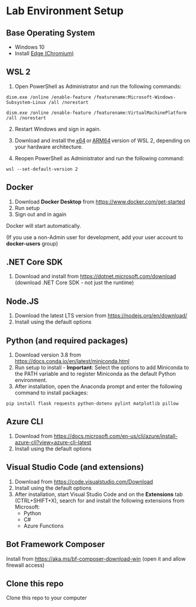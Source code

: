 # Lab Environment Setup

## Base Operating System

- Windows 10
- Install [Edge (Chromium)](https://microsoft.com/edge)

## WSL 2 

1. Open PowerShell as Administrator and run the following commands: 

```
dism.exe /online /enable-feature /featurename:Microsoft-Windows-Subsystem-Linux /all /norestart 

dism.exe /online /enable-feature /featurename:VirtualMachinePlatform /all /norestart
```

2. Restart Windows and sign in again. 

3. Download and install the [x64](https://wslstorestorage.blob.core.windows.net/wslblob/wsl_update_x64.msi) or [ARM64](https://wslstorestorage.blob.core.windows.net/wslblob/wsl_update_arm64.msi) version of WSL 2, depending on your hardware architecture. 

4. Reopen PowerShell as Administrator and run the following command: 

```
wsl --set-default-version 2 
```
 
## Docker 

1. Download **Docker Desktop** from https://www.docker.com/get-started 
2. Run setup
3. Sign out and in again

Docker will start automatically.

(If you use a non-Admin user for development, add your user account to **docker-users** group)

## .NET Core SDK

1. Download and install from https://dotnet.microsoft.com/download (download .NET Core SDK - not just the runtime)

## Node.JS

1. Download the latest LTS version from https://nodejs.org/en/download/ 
2. Install using the default options

## Python (and required packages)

1. Download version 3.8 from https://docs.conda.io/en/latest/miniconda.html 
2. Run setup to install - **Important**: Select the options to add Miniconda to the PATH variable and to register Miniconda as the default Python environment.
3. After installation, open the Anaconda prompt and enter the following command to install packages: 

```
pip install flask requests python-dotenv pylint matplotlib pillow 
```

## Azure CLI

1. Download from https://docs.microsoft.com/en-us/cli/azure/install-azure-cli?view=azure-cli-latest 
2. Install using the default options

## Visual Studio Code (and extensions)

1. Download from https://code.visualstudio.com/Download 
2. Install using the default options 
3. After installation, start Visual Studio Code and on the **Extensions** tab (CTRL+SHIFT+X), search for and install the following extensions from Microsoft:
    - Python
    - C#
    - Azure Functions

## Bot Framework Composer

Install from https://aka.ms/bf-composer-download-win (open it and allow firewall access)

## Clone this repo

Clone this repo to your computer
